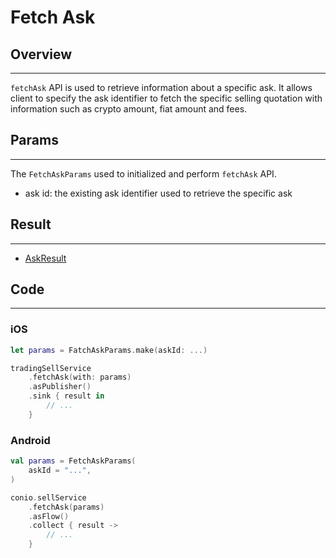 # Fetch Ask

## Overview
---
`fetchAsk` API is used to retrieve information about a specific ask. It allows client to specify the ask identifier to fetch the specific selling quotation with information such as crypto amount, fiat amount and fees.

## Params
---
The `FetchAskParams` used to initialized and perform `fetchAsk` API.

- ask id: the existing ask identifier used to retrieve the specific ask

## Result
---
- [AskResult](AskResult.md)

## Code
---
### iOS
```swift
let params = FatchAskParams.make(askId: ...)

tradingSellService
    .fetchAsk(with: params)
    .asPublisher()
    .sink { result in
        // ...
    }
```

### Android
```kotlin
val params = FetchAskParams(
    askId = "...",
)

conio.sellService
    .fetchAsk(params)
    .asFlow()
    .collect { result ->
        // ...
    }
```